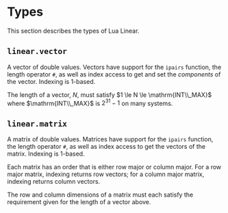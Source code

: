 # Types

This section describes the types of Lua Linear.


## `linear.vector`

A vector of double values. Vectors have support for the `ipairs` function, the length operator
`#`, as well as index access to get and set the _components_ of the vector. Indexing is 1-based.

The length of a vector, $N$, must satisfy $1 \le N \le \mathrm{INT\\_MAX}$ where
$\mathrm{INT\\_MAX}$ is $2^{31} - 1$ on many systems.


## `linear.matrix`

A matrix of double values. Matrices have support for the `ipairs` function, the length operator
`#`, as well as index access to get the vectors of the matrix. Indexing is 1-based.

Each matrix has an order that is either row major or column major. For a row major matrix,
indexing returns row vectors; for a column major matrix, indexing returns column vectors.

The row and column dimensions of a matrix must each satisfy the requirement given for the length
of a vector above.
